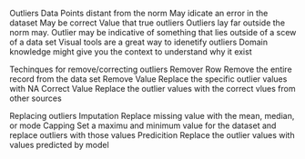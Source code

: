 Outliers
	Data Points distant from the norm
	May idicate an error in the dataset
	May be correct Value that true outliers
		Outliers lay far outside the norm may.
		Outlier may be indicative of something that lies outside of a scew of a data set
		Visual tools are a great way to idenetify outliers Domain knowledge might give you the context to understand why it exist

Techinques for remove/correcting outliers
	Remover Row
		Remove the entire record from the data set
	Remove Value
		Replace the specific outlier values with NA 
	Correct Value
		Replace the outlier values with the correct vlues from other sources

Replacing outliers 
	Imputation 
		Replace missing value with the mean, median, or mode
	Capping 
		Set a maximu and minimum value for the dataset and replace outliers with those values
Predicition
	Replace the outlier values with values predicted by model
